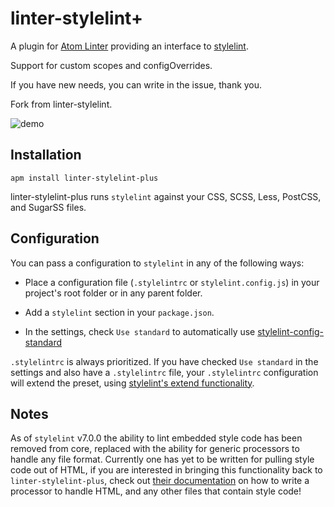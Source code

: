 # linter-stylelint+

A plugin for [Atom Linter](https://github.com/AtomLinter/atom-linter) providing an interface to [stylelint](https://github.com/stylelint/stylelint).

Support for custom scopes and configOverrides.

If you have new needs, you can write in the issue, thank you.

Fork from linter-stylelint.

![demo](https://raw.githubusercontent.com/hex-ci/linter-stylelint-plus/master/demo.png)

## Installation

```ShellSession
apm install linter-stylelint-plus
```

linter-stylelint-plus runs `stylelint` against your CSS, SCSS, Less, PostCSS,
and SugarSS files.

## Configuration

You can pass a configuration to `stylelint` in any of the following ways:

-   Place a configuration file (`.stylelintrc` or `stylelint.config.js`) in your
    project's root folder or in any parent folder.

-   Add a `stylelint` section in your `package.json`.

-   In the settings, check `Use standard` to automatically use [stylelint-config-standard](https://github.com/stylelint/stylelint-config-standard)

`.stylelintrc` is always prioritized. If you have checked `Use standard` in the
settings and also have a `.stylelintrc` file, your `.stylelintrc` configuration
will extend the preset, using [stylelint's extend functionality](http://stylelint.io/?/docs/user-guide/configuration.md).

## Notes

As of `stylelint` v7.0.0 the ability to lint embedded style code has been
removed from core, replaced with the ability for generic processors to handle
any file format. Currently one has yet to be written for pulling style code
out of HTML, if you are interested in bringing this functionality back to
`linter-stylelint-plus`, check out [their documentation](https://github.com/stylelint/stylelint/blob/master/docs/developer-guide/processors.md)
on how to write a processor to handle HTML, and any other files that contain
style code!
